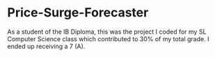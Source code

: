# Price-Surge-Forecaster
As a student of the IB Diploma, this was the project I coded for my SL Computer Science class which contributed to 30% of my total grade. I ended up receiving a 7 (A).
